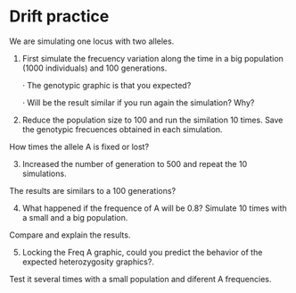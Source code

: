 # Drift practice

We are simulating one locus with two alleles.

1. First simulate the frecuency variation along the time in a big population (1000 individuals) and 100 generations. 

    · The  genotypic graphic is that you expected? 

    · Will be the result similar if you run again the simulation? Why?

2. Reduce the population size to 100 and run the similation 10 times. Save the genotypic frecuences obtained in each simulation.

How times the allele A is fixed or lost?

3. Increased the number of generation to 500 and repeat the 10 simulations.

 The results are similars to a 100 generations?

4. What happened if the frequence of A will be 0.8? Simulate 10 times with a small and a big population.

 Compare and explain the results. 

5. Locking the Freq A graphic, could you predict the behavior of the expected heterozygosity graphics?.

 Test it several times with a small population and diferent A frequencies.



